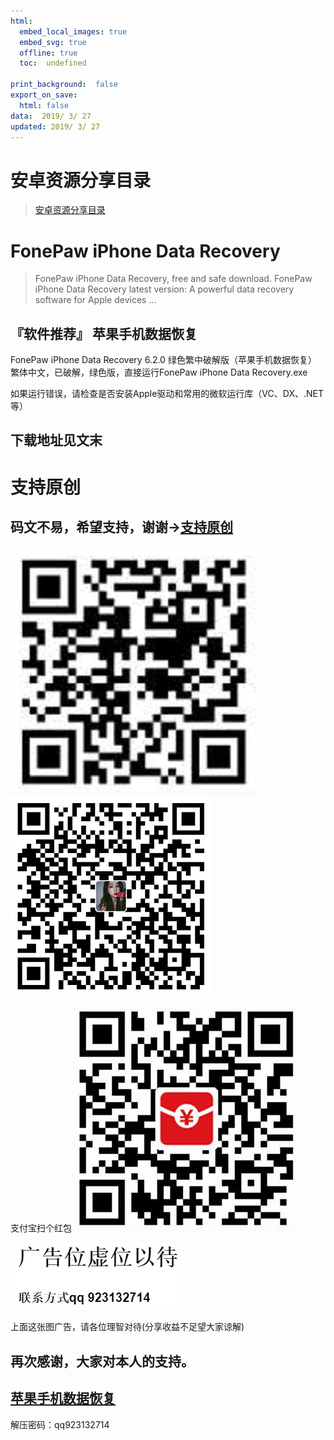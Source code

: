 ```yaml
---
html:
  embed_local_images: true
  embed_svg: true
  offline: true
  toc:  undefined

print_background:  false
export_on_save:
  html: false
data:  2019/ 3/ 27
updated: 2019/ 3/ 27
---
```


# 安卓资源分享目录

> [安卓资源分享目录](https://blog.csdn.net/qq923132714/article/details/83059823 "安卓资源分享目录")


# FonePaw iPhone Data Recovery

> FonePaw iPhone Data Recovery, free and safe download. FonePaw iPhone Data Recovery latest version: A powerful data recovery software for Apple devices ...


## 『软件推荐』 苹果手机数据恢复

FonePaw iPhone Data Recovery 6.2.0 绿色繁中破解版（苹果手机数据恢复）
繁体中文，已破解，绿色版，直接运行FonePaw iPhone Data Recovery.exe

如果运行错误，请检查是否安装Apple驱动和常用的微软运行库（VC、DX、.NET等）

## 下载地址见文末


# 支持原创


## 码文不易，希望支持，谢谢->**[支持原创](http://blog.csdn.net/qq923132714/article/details/79399145)**
![微信支付](https://raw.githubusercontent.com/923132714/my_picture/master/blog/support/weixin.png)![微信支付](https://raw.githubusercontent.com/923132714/my_picture/master/blog/support/支付宝.png)

支付宝扫个红包
![支付宝扫个红包](https://raw.githubusercontent.com/923132714/my_picture/master/blog/support/扫码领红包.png "扫码领红包")

![广告位](https://raw.githubusercontent.com/923132714/my_picture/master/blog/support/广告位.png "广告")

上面这张图广告，请各位理智对待(分享收益不足望大家谅解)

## 再次感谢，大家对本人的支持。




## [苹果手机数据恢复](http://u16848854.ctfile.net/fs/16848854-356658778 "苹果手机数据恢复")

解压密码：qq923132714
